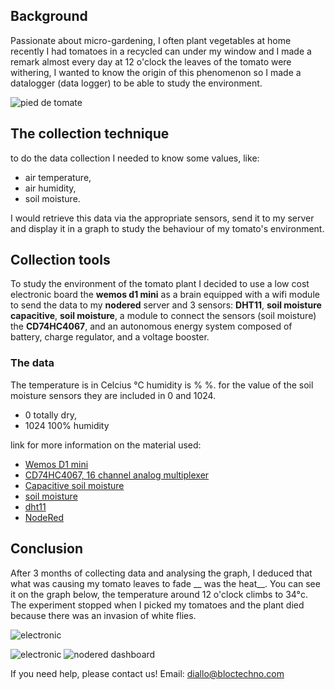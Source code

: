 ## Background
Passionate about micro-gardening, I often plant vegetables at home recently I had tomatoes in a recycled can under my window and I made a remark almost every day at 12 o'clock the leaves of the tomato were withering, I wanted to know the origin of this phenomenon so I made a datalogger (data logger) to be able to study the environment. 

![pied de tomate](https://github.com/Diallomm/Datalogger/blob/master/Agriculture/pied%20de%20tomate_tomato%20stalk/Images/pied%20tomato%203.jpeg)

## The collection technique 

to do the data collection I needed to know some values, like:

- air temperature,
- air humidity,
- soil moisture. 

I would retrieve this data via the appropriate sensors, send it to my server and display it in a graph to study the behaviour of my tomato's environment.

## Collection tools

To study the environment of the tomato plant I decided to use a low cost electronic board the __wemos d1 mini__ as a brain equipped with a wifi module to send the data to my __nodered__ server and 3 sensors: __DHT11__, __soil moisture capacitive__, __soil moisture__, a module to connect the sensors (soil moisture) the __CD74HC4067__, and an autonomous energy system composed of battery, charge regulator, and a voltage booster.


### The data 

The temperature is in Celcius °C
humidity is % %.
for the value of the soil moisture sensors they are included in 0 and 1024. 
- 0 totally dry, 
- 1024 100% humidity

link for more information on the material used:
* [Wemos D1 mini](https://docs.wemos.cc/en/latest/d1/d1_mini.html)
* [CD74HC4067, 16 channel analog multiplexer](https://www.sparkfun.com/datasheets/IC/cd74hc4067.pdf)
* [Capacitive soil moisture](https://makersportal.com/blog/2020/5/26/capacitive-soil-moisture-calibration-with-arduino)
* [soil moisture](https://www.circuitstoday.com/arduino-soil-moisture-sensor)
* [dht11](https://www.adafruit.com/product/386) 
* [NodeRed](https://nodered.org/)

## Conclusion 

After 3 months of collecting data and analysing the graph, I deduced that what was causing my tomato leaves to fade __ was the heat__. You can see it on the graph below, the temperature around 12 o'clock climbs to 34°c. The experiment stopped when I picked my tomatoes and the plant died because there was an invasion of white flies.

![electronic](https://github.com/Diallomm/Datalogger/blob/master/Agriculture/pied%20de%20tomate_tomato%20stalk/Images/datalogger_zoom.png)

![electronic](https://github.com/Diallomm/Datalogger/blob/master/Agriculture/pied%20de%20tomate_tomato%20stalk/Images/ALl.jpg)
![nodered dashboard](https://github.com/Diallomm/Datalogger/blob/master/Agriculture/pied%20de%20tomate_tomato%20stalk/Images/nodered1.png)

If you need help, please contact us!
Email: diallo@bloctechno.com
